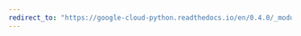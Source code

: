 ```yaml
---
redirect_to: "https://google-cloud-python.readthedocs.io/en/0.4.0/_modules/gcloud/storage/iterator.html"
---
```

